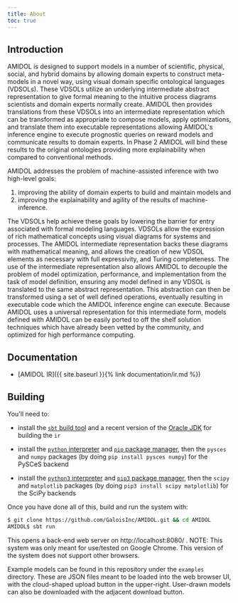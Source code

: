 ```yaml
---
title: About
toc: true
---
```


## Introduction

AMIDOL is designed to support models in a number of scientific, physical, social, and hybrid domains by allowing domain experts to construct meta-models in a novel way, using visual domain specific ontological languages (VDSOLs).  These VDSOLs utilize an underlying intermediate abstract representation to give formal meaning to the intuitive process diagrams scientists and domain experts normally create.  AMIDOL then provides translations from these VDSOLs into an intermediate representation which can be transformed as appropriate to compose models, apply optimizations, and translate them into executable representations allowing AMIDOL's inference engine to execute prognostic queries on reward models and communicate results to domain experts. In Phase 2 AMIDOL will bind these results to the original ontologies providing more explainability when compared to conventional methods.

AMIDOL addresses the problem of machine-assisted inference with two high-level goals:

1. improving the ability of domain experts to build and maintain models and
2. improving the explainability and agility of the results of machine-inference.

The VDSOLs help achieve these goals by lowering the barrier for entry associated with formal modeling languages.  VDSOLs allow the expression of rich mathematical concepts using visual diagrams for systems and processes.  The AMIDOL intermediate representation backs these diagrams with mathematical meaning, and allows the creation of new VDSOL elements as necessary with full expressivity, and Turing completeness.  The use of the intermediate representation also allows AMIDOL to decouple the problem of model optimization, performance, and implementation from the task of model definition, ensuring any model defined in any VDSOL is translated to the same abstract representation.  This abstraction can then be transformed using a set of well defined operations, eventually resulting in executable code which the AMIDOL inference engine can execute.  Because AMIDOL uses a universal representation for this intermediate form, models defined with AMIDOL can be easily ported to off the shelf solution techniques which have already been vetted by the community, and optimized for high performance computing.

## Documentation

* [AMIDOL IR]({{ site.baseurl }}{% link documentation/ir.md %})

## Building

You'll need to:

  * install the [`sbt` build tool][1] and a recent version of the
    [Oracle JDK][2] for building the `ir`

  * install the [`python` interpreter][3] and [`pip` package manager][4],
    then the `pysces` and `numpy` packages (by doing
    `pip install pysces numpy`) for the PySCeS backend

  * install the [`python3` interpreter][3] and [`pip3` package manager][4],
    then the `scipy` and `matplotlib` packages (by doing
    `pip3 install scipy matplotlib`) for the SciPy backends

Once you have done all of this, build and run the system with: 

```sh
$ git clone https://github.com/GaloisInc/AMIDOL.git && cd AMIDOL
AMIDOL$ sbt run 
```

This opens a back-end web server on http://localhost:8080/ . NOTE: This system was only meant for use/tested on
Google Chrome. This version of the system does not support other browsers.

Example models can be found in this repository under the `examples` directory. These are JSON 
files meant to be loaded into the web browser UI, with the cloud-shaped upload button in the 
upper-right. User-drawn models can also be downloaded with the adjacent download button.


[1]: https://www.scala-sbt.org/download.html
[2]: http://www.oracle.com/technetwork/java/javase/downloads/index.html
[3]: https://www.python.org/downloads/
[4]: https://pip.pypa.io/en/stable/installing/